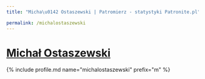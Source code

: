 ```yaml
---
title: "Micha\u0142 Ostaszewski | Patromierz - statystyki Patronite.pl"

permalink: /michalostaszewski
---
```


# [Michał Ostaszewski](https://patronite.pl/michalostaszewski)

{% include profile.md name="michalostaszewski" prefix="m" %}
